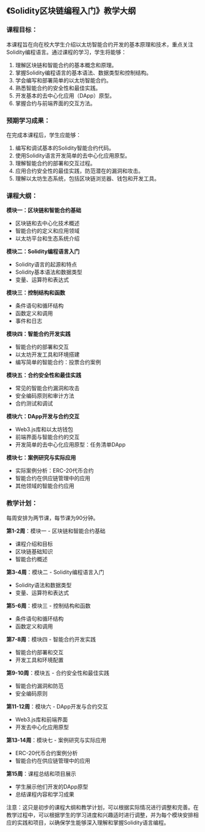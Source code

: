 ## 《Solidity区块链编程入门》教学大纲

### **课程目标**：
本课程旨在向在校大学生介绍以太坊智能合约开发的基本原理和技术，重点关注Solidity编程语言。通过课程的学习，学生将能够：

1. 理解区块链和智能合约的基本概念和原理。
2. 掌握Solidity编程语言的基本语法、数据类型和控制结构。
3. 学会编写和部署简单的以太坊智能合约。
4. 熟悉智能合约的安全性和最佳实践。
5. 开发基本的去中心化应用（DApp）原型。
6. 掌握合约与前端界面的交互方法。

### **预期学习成果**：
在完成本课程后，学生应能够：

1. 编写和调试基本的Solidity智能合约代码。
2. 使用Solidity语言开发简单的去中心化应用原型。
3. 理解智能合约的部署和交互过程。
4. 应用合约安全性的最佳实践，防范潜在的漏洞和攻击。
5. 理解以太坊生态系统，包括区块链浏览器、钱包和开发工具。

### **课程大纲**：

**模块一：区块链和智能合约基础**
- 区块链和去中心化技术概述
- 智能合约的定义和应用领域
- 以太坊平台和生态系统介绍

**模块二：Solidity编程语言入门**
- Solidity语言的起源和特点
- Solidity基本语法和数据类型
- 变量、运算符和表达式

**模块三：控制结构和函数**
- 条件语句和循环结构
- 函数定义和调用
- 事件和日志

**模块四：智能合约开发实践**
- 智能合约的部署和交互
- 以太坊开发工具和环境搭建
- 编写简单的智能合约：投票合约案例

**模块五：合约安全性和最佳实践**
- 常见的智能合约漏洞和攻击
- 安全编码原则和审计方法
- 合约测试和调试

**模块六：DApp开发与合约交互**
- Web3.js库和以太坊钱包
- 前端界面与智能合约的交互
- 开发简单的去中心化应用原型：任务清单DApp

**模块七：案例研究与实际应用**
- 实际案例分析：ERC-20代币合约
- 智能合约在供应链管理中的应用
- 其他领域的智能合约应用

### **教学计划**：

每周安排为两节课，每节课为90分钟。

**第1-2周**：模块一 - 区块链和智能合约基础
- 课程介绍和目标
- 区块链基础知识
- 智能合约概述

**第3-4周**：模块二 - Solidity编程语言入门

- Solidity语法和数据类型
- 变量、运算符和表达式

**第5-6周**：模块三 - 控制结构和函数
- 条件语句和循环结构
- 函数定义和调用

**第7-8周**：模块四 - 智能合约开发实践
- 智能合约部署和交互
- 开发工具和环境配置

**第9-10周**：模块五 - 合约安全性和最佳实践
- 智能合约漏洞和防范
- 安全编码原则

**第11-12周**：模块六 - DApp开发与合约交互
- Web3.js库和前端界面
- 开发去中心化应用原型

**第13-14周**：模块七 - 案例研究与实际应用
- ERC-20代币合约案例分析
- 智能合约在供应链管理中的应用

**第15周**：课程总结和项目展示
- 学生展示他们开发的DApp原型
- 总结课程内容和学习成果

注意：这只是初步的课程大纲和教学计划，可以根据实际情况进行调整和完善。在教学过程中，可以根据学生的学习进度和兴趣适时进行调整，并为每个模块安排相应的实践和项目，以确保学生能够深入理解和掌握Solidity语言编程。